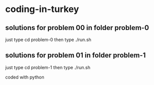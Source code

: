# coding-in-turkey

## solutions for problem 00 in folder problem-0

just type cd problem-0 then type ./run.sh

## solutions for problem 01 in folder problem-1

just type cd problem-1 then type ./run.sh

coded with python
